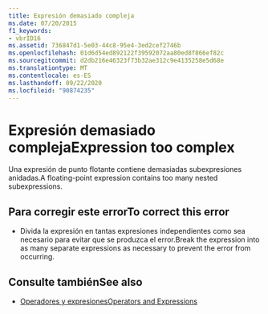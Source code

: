 ```yaml
---
title: Expresión demasiado compleja
ms.date: 07/20/2015
f1_keywords:
- vbrID16
ms.assetid: 736847d1-5e03-44c8-95e4-3ed2cef2746b
ms.openlocfilehash: 01d6d54ed892122f39592072aa80ed8f866ef82c
ms.sourcegitcommit: d2db216e46323f73b32ae312c9e4135258e5d68e
ms.translationtype: MT
ms.contentlocale: es-ES
ms.lasthandoff: 09/22/2020
ms.locfileid: "90874235"
---
```

# <a name="expression-too-complex"></a><span data-ttu-id="c156c-102">Expresión demasiado compleja</span><span class="sxs-lookup"><span data-stu-id="c156c-102">Expression too complex</span></span>

<span data-ttu-id="c156c-103">Una expresión de punto flotante contiene demasiadas subexpresiones anidadas.</span><span class="sxs-lookup"><span data-stu-id="c156c-103">A floating-point expression contains too many nested subexpressions.</span></span>  
  
## <a name="to-correct-this-error"></a><span data-ttu-id="c156c-104">Para corregir este error</span><span class="sxs-lookup"><span data-stu-id="c156c-104">To correct this error</span></span>  
  
- <span data-ttu-id="c156c-105">Divida la expresión en tantas expresiones independientes como sea necesario para evitar que se produzca el error.</span><span class="sxs-lookup"><span data-stu-id="c156c-105">Break the expression into as many separate expressions as necessary to prevent the error from occurring.</span></span>  
  
## <a name="see-also"></a><span data-ttu-id="c156c-106">Consulte también</span><span class="sxs-lookup"><span data-stu-id="c156c-106">See also</span></span>

- [<span data-ttu-id="c156c-107">Operadores y expresiones</span><span class="sxs-lookup"><span data-stu-id="c156c-107">Operators and Expressions</span></span>](../../programming-guide/language-features/operators-and-expressions/index.md)

